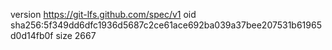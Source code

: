 version https://git-lfs.github.com/spec/v1
oid sha256:5f349dd6dfc1936d5687c2ce61ace692ba039a37bee207531b61965d0d14fb0f
size 2667
